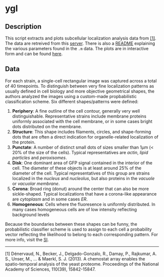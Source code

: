 # ygl

## Description

This script extracts and plots subcellular localization analysis data from [\[1\]](https://www.pnas.org/content/110/39/15842).
The data are retreived from this [server](http://128.179.34.6/twiki/bin/view/CellImaging/WebHome). There is also a [README](http://128.179.34.6/MMS_screen/datafiles/README.txt) explaining the various parameters found in the `.m` data. The plots are in interactive form and can be found [here](https://acubesat.gitlab.io/su/yeast-biology-pages/dashboard.html).

## Data

For each strain, a single-cell rectangular image was captured across a total of 40 timepoints. To distinguish between very fine localization patterns as usually defined in cell biology and more objective geometrical shapes, the authors analyzed the images using a custom-made propbabilistic classification scheme. Six different shapes/patterns were defined:

1. **Periphery**: A fine outline of the cell contour, generally very well distinguishable. Representative strains include membrane proteins uniformly associated with the cell membrane, or in some cases bright dots distributed on the membrane.
2. **Structure**: This shape includes filaments, circles, and shape-forming dots that are often a direct indication for organelle-related localization of the protein.
3. **Punctate**: A number of distinct small dots of sizes smaller than 1μm (< 20% of the size of the cells). Typical representatives are *actin*, *lipid particles* and *peroxisomes*.
4. **Disk**: One dominant area of GFP signal contained in the interior of the cell. The diameter of these objects is at least around 25% of the diameter of the cell. Typical representatives of this group are strains localized in the *nucleus* and *nucleolus*, but also proteins in the *vacuole* or *vacuolar membrane*.
5. **Corona**: Broad ring (donut) around the center that can also be more sickle-shaped. Typical localizations that have a corona-like appearance are *cytoplasm* and in some cases *ER*.
6. **Homogeneous**: Cells where the fluoresence is uniformly distributed. In many cases homogeneous cells are of low intensity reflecting background levels

Because the boundaries between these shapes can be funny, the probabilistic classifier scheme is used to assign to each cell a probability vector reflecting the likelihood to belong to each corresponding pattern. For more info, visit the [SI](http://128.179.34.6/twiki/pub/CellImaging/SuppMaterial/Denervaud_Supplement.pdf).

---

[1] Dénervaud, N., Becker, J., Delgado-Gonzalo, R., Damay, P., Rajkumar, A. S., Unser, M., ... & Maerkl, S. J. (2013). A chemostat array enables the spatio-temporal analysis of the yeast proteome. Proceedings of the National Academy of Sciences, 110(39), 15842-15847.